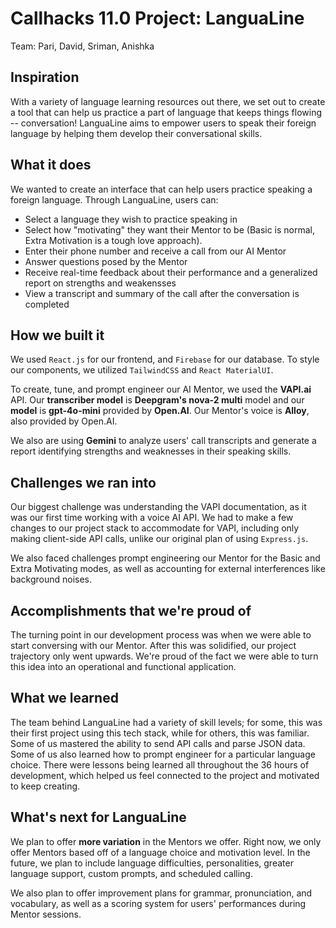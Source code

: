 # Callhacks 11.0 Project: LanguaLine
Team: Pari, David, Sriman, Anishka
## Inspiration
With a variety of language learning resources out there, we set out to create a tool that can help us practice a part of language that keeps things flowing -- conversation! LanguaLine aims to empower users to speak their foreign language by helping them develop their conversational skills. 

## What it does
We wanted to create an interface that can help users practice speaking a foreign language. Through LanguaLine, users can: 
- Select a language they wish to practice speaking in
- Select how "motivating" they want their Mentor to be (Basic is normal, Extra Motivation is a tough love approach). 
- Enter their phone number and receive a call from our AI Mentor
- Answer questions posed by the Mentor 
- Receive real-time feedback about their performance and a generalized report on strengths and weakensses
- View a transcript and summary of the call after the conversation is completed

## How we built it
We used ```React.js``` for our frontend, and ```Firebase``` for our database. To style our components, we utilized ```TailwindCSS``` and ```React MaterialUI```. 

To create, tune, and prompt engineer our AI Mentor, we used the **VAPI.ai** API. Our **transcriber model** is **Deepgram's nova-2 multi** model and our **model** is **gpt-4o-mini** provided by **Open.AI**.  Our Mentor's voice is **Alloy**, also provided by Open.AI. 

We also are using **Gemini** to analyze users' call transcripts and generate a report identifying strengths and weaknesses in their speaking skills. 

## Challenges we ran into
Our biggest challenge was understanding the VAPI documentation, as it was our first time working with a voice AI API. We had to make a few changes to our project stack to accommodate for VAPI, including only making client-side API calls, unlike our original plan of using ```Express.js```.  

We also faced challenges prompt engineering our Mentor for the Basic and Extra Motivating modes, as well as accounting for external interferences like background noises. 
## Accomplishments that we're proud of
The turning point in our development process was when we were able to start conversing with our Mentor. After this was solidified, our project trajectory only went upwards. We're proud of the fact we were able to turn this idea into an operational and functional application. 

## What we learned
The team behind LanguaLine had a variety of skill levels; for some, this was their first project using this tech stack, while for others, this was familiar. Some of us mastered the ability to send API calls and parse JSON data. Some of us also learned how to prompt engineer for a particular language choice. There were lessons being learned all throughout the 36 hours of development, which helped us feel connected to the project and motivated to keep creating. 

## What's next for LanguaLine
We plan to offer **more variation** in the Mentors we offer. Right now, we only offer Mentors based off of a language choice and motivation level. In the future, we plan to include language difficulties, personalities, greater language support, custom prompts, and scheduled calling. 

We also plan to offer improvement plans for grammar, pronunciation, and vocabulary, as well as a scoring system for users' performances during Mentor sessions. 
